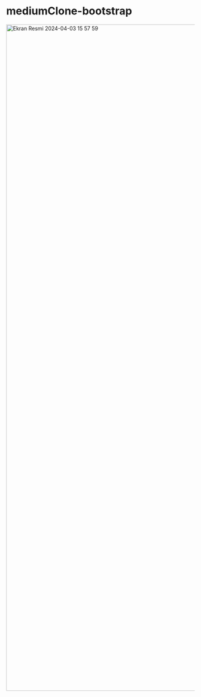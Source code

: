 # mediumClone-bootstrap
<img width="1779" alt="Ekran Resmi 2024-04-03 15 57 59" src="https://github.com/israfezaaglamis/mediumClone-bootstrap/assets/77246450/e8f48c72-65eb-45af-b167-be38faaca74a">
